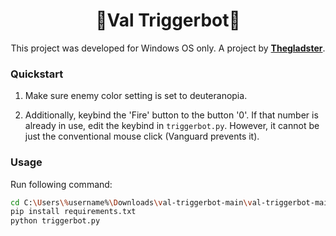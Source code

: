 <div align="center">
  
<h1>🎯Val Triggerbot🎯</h1>

This project was developed for Windows OS only.
A project by [**Thegladster**](https://github.com/Thegladster).

<div align="left">
  
<h3>Quickstart</h3>

1. Make sure enemy color setting is set to deuteranopia.

2. Additionally, keybind the 'Fire' button to the button '0'. If that number is already in use, edit the keybind in `triggerbot.py`. However, it cannot be just the conventional mouse click (Vanguard prevents it).

<h3>Usage</h3>

Run following command:

```bash
cd C:\Users\%username%\Downloads\val-triggerbot-main\val-triggerbot-main
pip install requirements.txt
python triggerbot.py
```
